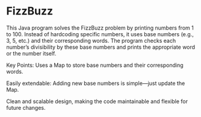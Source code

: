# FizzBuzz
This Java program solves the FizzBuzz problem by printing numbers from 1 to 100. Instead of hardcoding specific numbers, it uses base numbers (e.g., 3, 5, etc.) and their corresponding words.
The program checks each number’s divisibility by these base numbers and prints the appropriate word or the number itself.

Key Points:
Uses a Map to store base numbers and their corresponding words.

Easily extendable: Adding new base numbers is simple—just update the Map.

Clean and scalable design, making the code maintainable and flexible for future changes.
